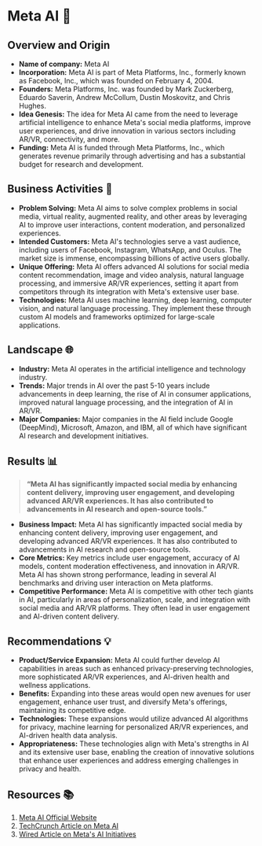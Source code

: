 # Meta AI 🚀

## Overview and Origin

* **Name of company:** Meta AI
* **Incorporation:** Meta AI is part of Meta Platforms, Inc., formerly known as Facebook, Inc., which was founded on February 4, 2004.
* **Founders:** Meta Platforms, Inc. was founded by Mark Zuckerberg, Eduardo Saverin, Andrew McCollum, Dustin Moskovitz, and Chris Hughes.
* **Idea Genesis:** The idea for Meta AI came from the need to leverage artificial intelligence to enhance Meta's social media platforms, improve user experiences, and drive innovation in various sectors including AR/VR, connectivity, and more.
* **Funding:** Meta AI is funded through Meta Platforms, Inc., which generates revenue primarily through advertising and has a substantial budget for research and development.

## Business Activities 💼

* **Problem Solving:** Meta AI aims to solve complex problems in social media, virtual reality, augmented reality, and other areas by leveraging AI to improve user interactions, content moderation, and personalized experiences.
* **Intended Customers:** Meta AI's technologies serve a vast audience, including users of Facebook, Instagram, WhatsApp, and Oculus. The market size is immense, encompassing billions of active users globally.
* **Unique Offering:** Meta AI offers advanced AI solutions for social media content recommendation, image and video analysis, natural language processing, and immersive AR/VR experiences, setting it apart from competitors through its integration with Meta's extensive user base.
* **Technologies:** Meta AI uses machine learning, deep learning, computer vision, and natural language processing. They implement these through custom AI models and frameworks optimized for large-scale applications.

## Landscape 🌐

* **Industry:** Meta AI operates in the artificial intelligence and technology industry.
* **Trends:** Major trends in AI over the past 5-10 years include advancements in deep learning, the rise of AI in consumer applications, improved natural language processing, and the integration of AI in AR/VR.
* **Major Companies:** Major companies in the AI field include Google (DeepMind), Microsoft, Amazon, and IBM, all of which have significant AI research and development initiatives.

## Results 📊

> **“Meta AI has significantly impacted social media by enhancing content delivery, improving user engagement, and developing advanced AR/VR experiences. It has also contributed to advancements in AI research and open-source tools.”**

* **Business Impact:** Meta AI has significantly impacted social media by enhancing content delivery, improving user engagement, and developing advanced AR/VR experiences. It has also contributed to advancements in AI research and open-source tools.
* **Core Metrics:** Key metrics include user engagement, accuracy of AI models, content moderation effectiveness, and innovation in AR/VR. Meta AI has shown strong performance, leading in several AI benchmarks and driving user interaction on Meta platforms.
* **Competitive Performance:** Meta AI is competitive with other tech giants in AI, particularly in areas of personalization, scale, and integration with social media and AR/VR platforms. They often lead in user engagement and AI-driven content delivery.

## Recommendations 💡

* **Product/Service Expansion:** Meta AI could further develop AI capabilities in areas such as enhanced privacy-preserving technologies, more sophisticated AR/VR experiences, and AI-driven health and wellness applications.
* **Benefits:** Expanding into these areas would open new avenues for user engagement, enhance user trust, and diversify Meta's offerings, maintaining its competitive edge.
* **Technologies:** These expansions would utilize advanced AI algorithms for privacy, machine learning for personalized AR/VR experiences, and AI-driven health data analysis.
* **Appropriateness:** These technologies align with Meta's strengths in AI and its extensive user base, enabling the creation of innovative solutions that enhance user experiences and address emerging challenges in privacy and health.

## Resources 📚

1. [Meta AI Official Website](https://ai.facebook.com/)
2. [TechCrunch Article on Meta AI](https://techcrunch.com/2021/10/28/facebook-rebrands-as-meta/)
3. [Wired Article on Meta's AI Initiatives](https://www.wired.com/story/facebook-meta-ai-research/)
